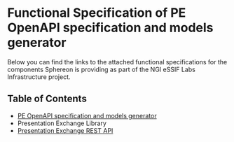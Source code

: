 # Functional Specification of PE OpenAPI specification and models generator

Below you can find the links to the attached functional specifications for the components Sphereon is providing as part of the NGI eSSIF Labs Infrastructure project.


## Table of Contents

* [PE OpenAPI specification and models generator](./functional_specification_of_pe_openapi_spec_and_models_generator_component.md)
* Presentation Exchange Library
* [Presentation Exchange REST API](./functional_specification_of_pe_rest_api_component.md)
